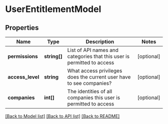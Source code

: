 # UserEntitlementModel

## Properties
Name | Type | Description | Notes
------------ | ------------- | ------------- | -------------
**permissions** | **string[]** | List of API names and categories that this user is permitted to access | [optional] 
**access_level** | **string** | What access privileges does the current user have to see companies? | [optional] 
**companies** | **int[]** | The identities of all companies this user is permitted to access | [optional] 

[[Back to Model list]](../README.md#documentation-for-models) [[Back to API list]](../README.md#documentation-for-api-endpoints) [[Back to README]](../README.md)


